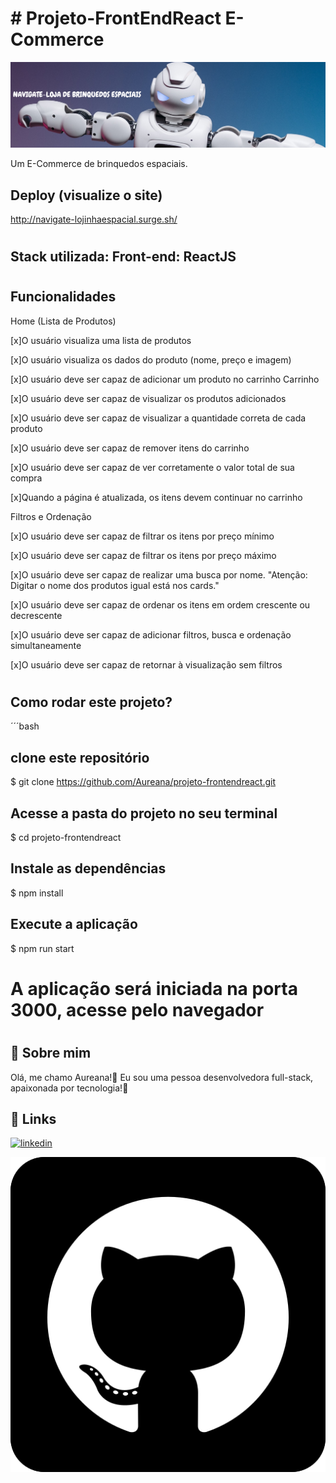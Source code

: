
# # Projeto-FrontEndReact E-Commerce
![Navigate](./src/imagem/LOGO1.png)

Um E-Commerce de brinquedos espaciais.



## Deploy (visualize o site)


http://navigate-lojinhaespacial.surge.sh/

#
## Stack utilizada: Front-end: ReactJS
#

## Funcionalidades

Home (Lista de Produtos)

 [x]O usuário visualiza uma lista de produtos

 [x]O usuário visualiza os dados do produto (nome, preço e imagem)
 
 [x]O usuário deve ser capaz de adicionar um produto no carrinho Carrinho

 [x]O usuário deve ser capaz de visualizar os produtos adicionados

 [x]O usuário deve ser capaz de visualizar a quantidade correta de cada 
 produto

 [x]O usuário deve ser capaz de remover itens do carrinho

 [x]O usuário deve ser capaz de ver corretamente o valor total de sua 
 compra

 [x]Quando a página é atualizada, os itens devem continuar no carrinho

Filtros e Ordenação

 [x]O usuário deve ser capaz de filtrar os itens por preço mínimo

 [x]O usuário deve ser capaz de filtrar os itens por preço máximo

 [x]O usuário deve ser capaz de realizar uma busca por nome. "Atenção: Digitar o nome dos produtos igual está nos cards."

 [x]O usuário deve ser capaz de ordenar os itens em ordem crescente ou decrescente

 [x]O usuário deve ser capaz de adicionar filtros, busca e ordenação simultaneamente

 [x]O usuário deve ser capaz de retornar à visualização sem filtros

#
## Como rodar este projeto?

´´´bash
## clone este repositório
$ git clone https://github.com/Aureana/projeto-frontendreact.git

## Acesse a pasta do projeto no seu terminal
$ cd projeto-frontendreact

## Instale as dependências
$ npm install

## Execute a aplicação
$ npm run start

# A aplicação será iniciada na porta 3000, acesse pelo navegador


#

#



## 🚀 Sobre mim
 Olá, me chamo Aureana!👋 Eu sou uma pessoa desenvolvedora full-stack, apaixonada por tecnologia!💖



## 🔗 Links

[![linkedin](https://img.shields.io/badge/linkedin-0A66C2?style=for-the-badge&logo=linkedin&logoColor=white)](https://www.linkedin.com/in/aureana-santos-a7091b21b)

[![GitHub](./src/imagem/github2.png)](https://github.com/Aureana)
